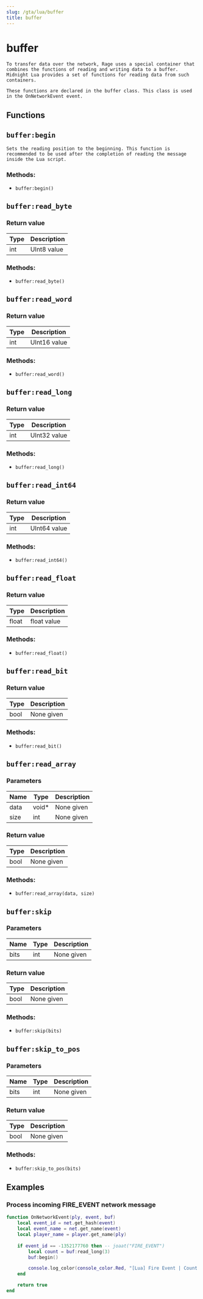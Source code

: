 ```yaml
---
slug: /gta/lua/buffer
title: buffer
---
```


# buffer

```ebnf
To transfer data over the network, Rage uses a special container that combines the functions of reading and writing data to a buffer. Midnight Lua provides a set of functions for reading data from such containers.

These functions are declared in the buffer class. This class is used in the OnNetworkEvent event.
```

## Functions

## `buffer:begin`
`Sets the reading position to the beginning. This function is recommended to be used after the completion of reading the message inside the Lua script.`

### Methods:
- `buffer:begin()`

## `buffer:read_byte`


### Return value
| Type | Description |
| ---- | ----------- |
| int  | UInt8 value |

### Methods:
- `buffer:read_byte()`

## `buffer:read_word`


### Return value
| Type | Description  |
| ---- | ------------ |
| int  | UInt16 value |

### Methods:
- `buffer:read_word()`

## `buffer:read_long`


### Return value
| Type | Description  |
| ---- | ------------ |
| int  | UInt32 value |

### Methods:
- `buffer:read_long()`

## `buffer:read_int64`


### Return value
| Type | Description  |
| ---- | ------------ |
| int  | UInt64 value |

### Methods:
- `buffer:read_int64()`

## `buffer:read_float`


### Return value
| Type  | Description |
| ----- | ----------- |
| float | float value |

### Methods:
- `buffer:read_float()`

## `buffer:read_bit`


### Return value
| Type | Description |
| ---- | ----------- |
| bool | None given  |

### Methods:
- `buffer:read_bit()`

## `buffer:read_array`


### Parameters
| Name | Type  | Description |
| ---- | ----- | ----------- |
| data | void* | None given  |
| size | int   | None given  |

### Return value
| Type | Description |
| ---- | ----------- |
| bool | None given  |

### Methods:
- `buffer:read_array(data, size)`

## `buffer:skip`


### Parameters
| Name | Type | Description |
| ---- | ---- | ----------- |
| bits | int  | None given  |

### Return value
| Type | Description |
| ---- | ----------- |
| bool | None given  |

### Methods:
- `buffer:skip(bits)`

## `buffer:skip_to_pos`


### Parameters
| Name | Type | Description |
| ---- | ---- | ----------- |
| bits | int  | None given  |

### Return value
| Type | Description |
| ---- | ----------- |
| bool | None given  |

### Methods:
- `buffer:skip_to_pos(bits)`

## Examples

### Process incoming FIRE_EVENT network message 

```lua
function OnNetworkEvent(ply, event, buf)
	local event_id = net.get_hash(event)
	local event_name = net.get_name(event)
	local player_name = player.get_name(ply)
	
	if event_id == -1352177760 then -- joaat("FIRE_EVENT")
		local count = buf:read_long(3)
		buf:begin()

		console.log_color(console_color.Red, "[Lua] Fire Event | Count: " .. count)
	end

	return true
end
```